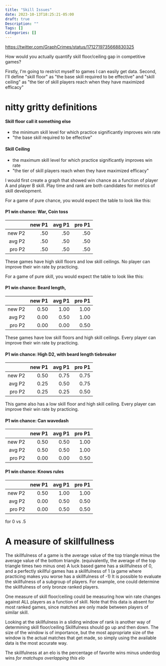 ```yaml
---
title: "Skill Issues"
date: 2023-10-13T18:25:21-05:00
draft: true
Description: ""
Tags: []
Categories: []
---
```


https://twitter.com/GraphCrimes/status/1712719735668830325


How would you actually quantify skill floor/ceiling gap in competitive games?

Firstly, I'm going to restrict myself to games I can easily get data.
Second, I'll define "skill floor" as "the base skill required to be effective" and
"skill ceiling" as "the tier of skill players reach when they have maximized efficacy"

# nitty gritty definitions
#### Skill floor call it something else
* the minimum skill level for which practice significantly improves win rate
* "the base skill required to be effective"

#### Skill Ceiling
* the maximum skill level for which practice significantly improves win rate
* "the tier of skill players reach when they have maximized efficacy"

I would first create a graph that showed win chance as a function of player A and player B skill.
Play time and rank are both candidates for metrics of skill development.

For a game of pure chance, you would expect the table to look like this:

#### P1 win chance: War, Coin toss

|        | new P1 | avg P1 | pro P1 |
|-------:|-------:|-------:|-------:|
| new P2 |    .50 |    .50 |    .50 |
| avg P2 |    .50 |    .50 |    .50 |
| pro P2 |    .50 |    .50 |    .50 |

These games have high skill floors and low skill ceilings.
No player can improve their win rate by practicing.

For a game of pure skill, you would expect the table to look like this:

#### P1 win chance: Beard length, 

|        | new P1 | avg P1 | pro P1 |
|-------:|-------:|-------:|-------:|
| new P2 |   0.50 |   1.00 |   1.00 |
| avg P2 |   0.00 |   0.50 |   1.00 |
| pro P2 |   0.00 |   0.00 |   0.50 |


These games have low skill floors and high skill ceilings.
Every player can improve their win rate by practicing.


#### P1 win chance: High D2, with beard length tiebreaker

|        | new P1 | avg P1 | pro P1 |
|-------:|-------:|-------:|-------:|
| new P2 |   0.50 |   0.75 |   0.75 |
| avg P2 |   0.25 |   0.50 |   0.75 |
| pro P2 |   0.25 |   0.25 |   0.50 |

This game also has a low skill floor and high skill ceiling.
Every player can improve their win rate by practicing.

#### P1 win chance: Can wavedash

|        | new P1 | avg P1 | pro P1 |
|-------:|-------:|-------:|-------:|
| new P2 |   0.50 |   0.50 |   1.00 |
| avg P2 |   0.50 |   0.50 |   1.00 |
| pro P2 |   0.00 |   0.00 |   0.50 |

#### P1 win chance: Knows rules

|        | new P1 | avg P1 | pro P1 |
|-------:|-------:|-------:|-------:|
| new P2 |   0.50 |   1.00 |   1.00 |
| avg P2 |   0.00 |   0.50 |   0.50 |
| pro P2 |   0.00 |   0.50 |   0.50 |

for 0 vs .5


# A measure of skillfullness

The skillfulness of a game is the average value of the top triangle minus the average value of the bottom triangle.
(equivalently, the average of the top triangle times two minus one)
A luck based game has a skillfulness of 0, and a perfectly skillful games has a skillfulness of 1 (a game where practicing makes you worse has a skillfulness of -1)
It is possible to evaluate the skillfulness of a subgroup of players.
For example, one could determine the skillfulness of only bronze ranked players.

One measure of skill floor/ceiling could be measuring how win rate changes against ALL players as a function of skill.
Note that this data is absent for most ranked games, since matches are only made between players of similar skill.

Looking at the skillfulness in a sliding window of rank is another way of determining skill floor/ceiling
Skillfulness should go up and then down.
The size of the window is of importance, but the most appropriate size of the window is the actual matches that get made,
so simply using the available data is the most accurate way.

The skillfulness at an elo is the percentage of favorite wins minus underdog wins *for matchups overlapping this elo*